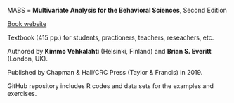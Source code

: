 MABS = **Multivariate Analysis for the Behavioral Sciences**, Second Edition

[Book website](https://www.crcpress.com/Multivariate-Analysis-for-the-Behavioral-Sciences-Second-Edition/Vehkalahti-Everitt/p/book/9780815385158)

Textbook (415 pp.) for students, practioners, teachers, reseachers, etc.

Authored by **Kimmo Vehkalahti** (Helsinki, Finland) and **Brian S. Everitt** (London, UK).

Published by Chapman & Hall/CRC Press (Taylor & Francis) in 2019.

GitHub repository includes R codes and data sets for the examples and exercises.

